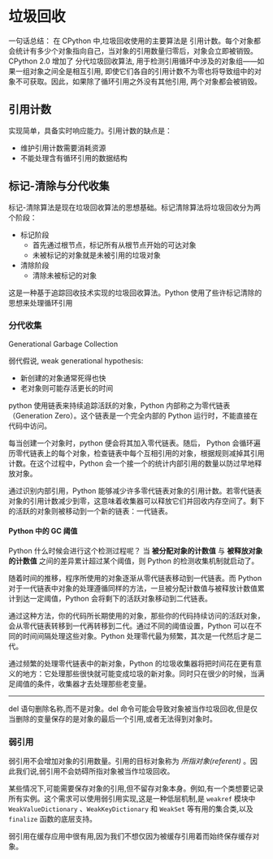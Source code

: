 # 垃圾回收

一句话总结： 在 CPython 中,垃圾回收使用的主要算法是 引用计数。每个对象都会统计有多少个对象指向自己，当对象的引用数量归零后，对象会立即被销毁。CPython 2.0 增加了 分代垃圾回收算法, 用于检测引用循环中涉及的对象组——如果一组对象之间全是相互引用, 即使它们各自的引用计数不为零也将导致组中的对象不可获取。因此，如果除了循环引用之外没有其他引用, 两个对象都会被销毁。

## 引用计数

实现简单，具备实时响应能力。引用计数的缺点是：

- 维护引用计数需要消耗资源
- 不能处理含有循环引用的数据结构

## 标记-清除与分代收集

标记-清除算法是现在垃圾回收算法的思想基础。标记清除算法将垃圾回收分为两个阶段：

- 标记阶段
    - 首先通过根节点，标记所有从根节点开始的可达对象
    - 未被标记的对象就是未被引用的垃圾对象
- 清除阶段
    - 清除未被标记的对象

这是一种基于追踪回收技术实现的垃圾回收算法。Python 使用了些许标记清除的思想来处理循环引用

### 分代收集

Generational Garbage Collection

弱代假说, weak generational hypothesis:

- 新创建的对象通常死得也快
- 老对象则可能存活更长的时间

python 使用链表来持续追踪活跃的对象，Python 内部称之为零代链表（Generation Zero）。这个链表是一个完全内部的 Python 运行时，不能直接在代码中访问。

每当创建一个对象时，python 便会将其加入零代链表。随后， Python 会循环遍历零代链表上的每个对象，检查链表中每个互相引用的对象，根据规则减掉其引用计数。在这个过程中，Python 会一个接一个的统计内部引用的数量以防过早地释放对象。

通过识别内部引用，Python 能够减少许多零代链表对象的引用计数。若零代链表对象的引用计数减少到零，这意味着收集器可以释放它们并回收内存空间了。剩下的活跃的对象则被移动到一个新的链表：一代链表。

#### Python 中的 GC 阈值

Python 什么时候会进行这个检测过程呢？ 当 __被分配对象的计数值__ 与 __被释放对象的计数值__ 之间的差异累计超过某个阈值，则 Python 的检测收集机制就启动了。

随着时间的推移，程序所使用的对象逐渐从零代链表移动到一代链表。而 Python 对于一代链表中对象的处理遵循同样的方法，一旦被分配计数值与被释放计数值累计到达一定阈值，Python 会将剩下的活跃对象移动到二代链表。

通过这种方法，你的代码所长期使用的对象，那些你的代码持续访问的活跃对象，会从零代链表转移到一代再转移到二代。通过不同的阈值设置，Python 可以在不同的时间间隔处理这些对象。Python 处理零代最为频繁，其次是一代然后才是二代。

通过频繁的处理零代链表中的新对象，Python 的垃圾收集器将把时间花在更有意义的地方：它处理那些很快就可能变成垃圾的新对象。同时只在很少的时候，当满足阈值的条件，收集器才去处理那些老变量。

---

del 语句删除名称,而不是对象。del 命令可能会导致对象被当作垃圾回收,但是仅当删除的变量保存的是对象的最后一个引用,或者无法得到对象时。

### 弱引用

弱引用不会增加对象的引用数量。引用的目标对象称为 _所指对象(referent)_ 。因此我们说,弱引用不会妨碍所指对象被当作垃圾回收。

某些情况下,可能需要保存对象的引用,但不留存对象本身。例如,有一个类想要记录所有实例。这个需求可以使用弱引用实现,这是一种低层机制,是 `weakref` 模块中 `WeakValueDictionary` 、`WeakKeyDictionary` 和
`WeakSet` 等有用的集合类,以及 `finalize` 函数的底层支持。

弱引用在缓存应用中很有用,因为我们不想仅因为被缓存引用着而始终保存缓存对象。
